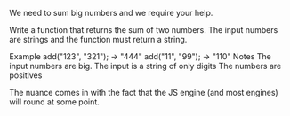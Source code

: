 We need to sum big numbers and we require your help.

Write a function that returns the sum of two numbers. The input numbers are strings and the function must return a string.

Example
add("123", "321"); -> "444"
add("11", "99"); -> "110"
Notes
The input numbers are big.
The input is a string of only digits
The numbers are positives

The nuance comes in with the fact that the JS engine (and most engines) will round at some point.